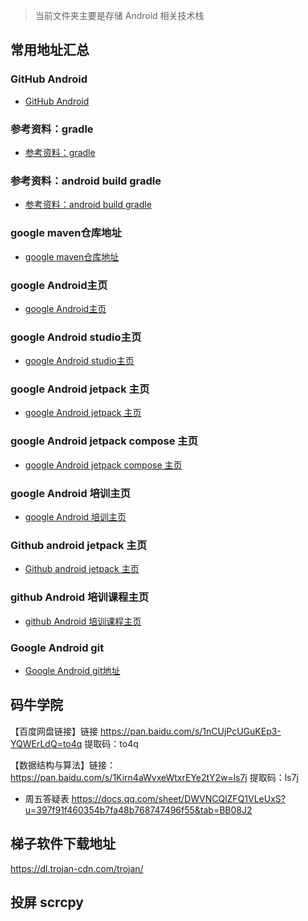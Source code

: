 > 当前文件夹主要是存储 Android 相关技术栈
## 常用地址汇总
### GitHub Android
* [GitHub Android ](https://github.com/android)
### 参考资料：gradle
* [参考资料：gradle](https://gradle.org/)
### 参考资料：android build gradle
* [参考资料：android build gradle](https://developer.android.com/studio/releases/gradle-plugin?hl=zh-cn)
### google maven仓库地址
* [google maven仓库地址](https://maven.google.com/web/index.html?)
### google Android主页
* [google Android主页](https://developer.android.com/)
### google Android studio主页
* [google Android studio主页](https://developer.android.com/studio)
### google Android jetpack 主页
* [google Android jetpack 主页](https://developer.android.com/jetpack)
### google Android jetpack compose 主页
* [google Android jetpack compose 主页](https://developer.android.com/jetpack/compose)
### google Android 培训主页
* [google Android 培训主页](https://developer.android.com/courses)
### Github android jetpack 主页
* [Github android jetpack 主页](https://github.com/androidx)
### github Android 培训课程主页
* [github Android 培训课程主页](https://github.com/google-developer-training)
### Google Android git 
* [Google Android git地址](https://android.googlesource.com/)

## 码牛学院
【百度网盘链接】链接 https://pan.baidu.com/s/1nCUjPcUGuKEp3-YQWErLdQ=to4q 提取码：to4q 

【数据结构与算法】链接：https://pan.baidu.com/s/1Kirn4aWvxeWtxrEYe2tY2w=ls7j 提取码：ls7j
* 周五答疑表 https://docs.qq.com/sheet/DWVNCQlZFQ1VLeUxS?u=397f91f460354b7fa48b768747496f55&tab=BB08J2
## 梯子软件下载地址
https://dl.trojan-cdn.com/trojan/ 
## 投屏 scrcpy